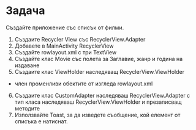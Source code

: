 # Задача

Създайте приложение със списък от филми.

1. Създаите Recycler View със RecyclerView.Adapter
2. Добавете в MainActivity RecyclerView
3. Създайте rowlayout.xml с три TextView
4. Създайте клас Movie със полета за Заглавие, жанр и година на издаване
5. Създаите клас ViewHolder наследяващ RecyclerView.ViewHolder
 - член променливи обектите от изгледа rowlayout.xml
6. Създаите клас CustomAdapter наследяваш RecyclerView.Adapter с тип класа наследяваш RecyclerView.ViewHolder и презаписващ методите
7. Използвайте Toast, за да изведете съобщение, кой елемент от списъка е натиснат.